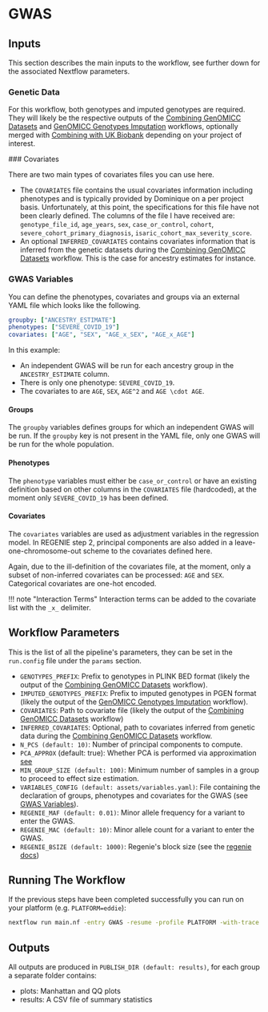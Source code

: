 # GWAS


## Inputs

This section describes the main inputs to the workflow, see further down for the associated Nextflow parameters.

### Genetic Data

For this workflow, both genotypes and imputed genotypes are required. They will likely be the respective outputs of the [Combining GenOMICC Datasets](@ref) and [GenOMICC Genotypes Imputation](@ref) workflows, optionally merged with [Combining with UK Biobank](@ref) depending on your project of interest.

### Covariates

There are two main types of covariates files you can use here. 

- The `COVARIATES` file contains the usual covariates information including phenotypes and is typically provided by Dominique on a per project basis. Unfortunately, at this point, the specifications for this file have not been clearly defined. The columns of the file I have received are: `genotype_file_id`, `age_years`, `sex`, `case_or_control`, `cohort`, `severe_cohort_primary_diagnosis`, `isaric_cohort_max_severity_score`.
- An optional `INFERRED_COVARIATES` contains covariates information that is inferred from the genetic datasets during the [Combining GenOMICC Datasets](@ref) workflow. This is the case for ancestry estimates for instance.

### GWAS Variables

You can define the phenotypes, covariates and groups via an external YAML file which looks like the following. 

```yaml
groupby: ["ANCESTRY_ESTIMATE"]
phenotypes: ["SEVERE_COVID_19"]
covariates: ["AGE", "SEX", "AGE_x_SEX", "AGE_x_AGE"]
```

In this example:

- An independent GWAS will be run for each ancestry group in the `ANCESTRY_ESTIMATE` column. 
- There is only one phenotype: `SEVERE_COVID_19`. 
- The covariates to are ``AGE``, ``SEX``, ``AGE^2`` and ``AGE \cdot AGE``.

#### Groups

The `groupby` variables defines groups for which an independent GWAS will be run. If the ``groupby`` key is not present in the YAML file, only one GWAS will be run for the whole population.

#### Phenotypes

The `phenotype` variables must either be `case_or_control` or have an existing definition based on other columns in the `COVARIATES` file (hardcoded), at the moment only `SEVERE_COVID_19` has been defined.

#### Covariates 

The `covariates` variables are used as adjustment variables in the regression model. In REGENIE step 2, principal components are also added in a leave-one-chromosome-out scheme to the covariates defined here. 

Again, due to the ill-definition of the covariates file, at the moment, only a subset of non-inferred covariates can be processed: `AGE` and `SEX`. Categorical covariates are one-hot encoded.

!!! note "Interaction Terms"
    Interaction terms can be added to the covariate list with the ``_x_`` delimiter.

## Workflow Parameters

This is the list of all the pipeline's parameters, they can be set in the `run.config` file under the `params` section.

- `GENOTYPES_PREFIX`: Prefix to genotypes in PLINK BED format (likely the output of the [Combining GenOMICC Datasets](@ref) workflow).
- `IMPUTED_GENOTYPES_PREFIX`: Prefix to imputed genotypes in PGEN format (likely the output of the [GenOMICC Genotypes Imputation](@ref) workflow).
- `COVARIATES`: Path to covariate file (likely the output of the [Combining GenOMICC Datasets](@ref) workflow)
- `INFERRED_COVARIATES`: Optional, path to covariates inferred from genetic data during the [Combining GenOMICC Datasets](@ref) workflow.
- `N_PCS (default: 10)`: Number of principal components to compute.
- `PCA_APPROX` (default: true): Whether PCA is performed via approximation [see](https://www.cog-genomics.org/plink/2.0/strat)
- `MIN_GROUP_SIZE (default: 100)`: Minimum number of samples in a group to proceed to effect size estimation.
- `VARIABLES_CONFIG (default: assets/variables.yaml)`: File containing the declaration of groups, phenotypes and covariates for the GWAS (see [GWAS Variables](@ref)).
- `REGENIE_MAF (default: 0.01)`: Minor allele frequency for a variant to enter the GWAS.
- `REGENIE_MAC (default: 10)`: Minor allele count for a variant to enter the GWAS.
- `REGENIE_BSIZE (default: 1000)`: Regenie's block size (see the [regenie docs](https://rgcgithub.github.io/regenie/))

## Running The Workflow

If the previous steps have been completed successfully you can run on your platform (e.g. `PLATFORM=eddie`):

```bash
nextflow run main.nf -entry GWAS -resume -profile PLATFORM -with-trace -with-report -c run.config
```

## Outputs

All outputs are produced in `PUBLISH_DIR (default: results)`, for each group a separate folder contains:

- plots: Manhattan and QQ plots
- results: A CSV file of summary statistics